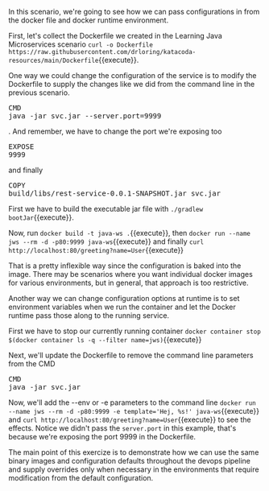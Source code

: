 In this scenario, we're going to see how we can pass configurations in from the docker file and docker runtime environment.

First, let's collect the Dockerfile we created in the Learning Java Microservices scenario `curl -o Dockerfile https://raw.githubusercontent.com/drloring/katacoda-resources/main/Dockerfile`{{execute}}.

One way we could change the configuration of the service is to modify the Dockerfile to supply the changes like we did from the command line in the previous scenario.  <pre class="file" data-filename="gs-rest-service/complete/Dockerfile" data-target="insert" data-marker="CMD java -jar svc.jar">CMD java -jar svc.jar --server.port=9999</pre>.  And remember, we have to change the port we're exposing too <pre class="file" data-filename="gs-rest-service/complete/Dockerfile" data-target="insert" data-marker="EXPOSE 8080">EXPOSE 9999</pre> and finally <pre class="file" data-filename="gs-rest-service/complete/Dockerfile" data-target="insert" data-marker="COPY rest-service.jar svc.jar">COPY build/libs/rest-service-0.0.1-SNAPSHOT.jar svc.jar</pre>

First we have to build the executable jar file with `./gradlew bootJar`{{execute}}.

Now, run `docker build -t java-ws .`{{execute}}, then `docker run --name jws --rm -d -p80:9999 java-ws`{{execute}} and finally `curl http://localhost:80/greeting?name=User`{{execute}}

That is a pretty inflexible way since the configuration is baked into the image.  There may be scenarios where you want individual docker images for various environments, but in general, that approach is too restrictive.

Another way we can change configuration options at runtime is to set environment variables when we run the container and let the Docker runtime pass those along to the running service. 

First we have to stop our currently running container `docker container stop $(docker container ls -q --filter name=jws)`{{execute}}

Next, we'll update the Dockerfile to remove the command line parameters from the CMD <pre class="file" data-filename="gs-rest-service/complete/Dockerfile" data-target="insert" data-marker="CMD java -jar svc.jar --server.port=9999">CMD java -jar svc.jar</pre>

Now, we'll add the --env or -e parameters to the command line `docker run --name jws --rm -d -p80:9999 -e template='Hej, %s!' java-ws`{{execute}} and  `curl http://localhost:80/greeting?name=User`{{execute}} to see the effects.  Notice we didn't pass the `server.port` in this example, that's because we're exposing the port 9999 in the Dockerfile.


The main point of this exercize is to demonstrate how we can use the same binary images and configuration defaults throughout the devops pipeline and supply overrides only when necessary in the environments that require modification from the default configuration.



